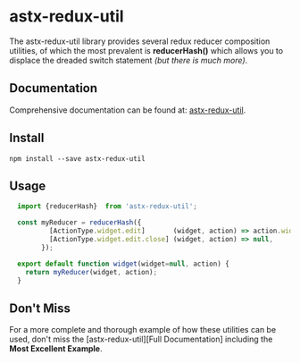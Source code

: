 # astx-redux-util

The astx-redux-util library provides several redux reducer composition
utilities, of which the most prevalent is **reducerHash()** which
allows you to displace the dreaded switch statement *(but there is
much more)*.


## Documentation

Comprehensive documentation can be found at: [astx-redux-util].


## Install

```shell
npm install --save astx-redux-util
```


## Usage

```JavaScript
  import {reducerHash}  from 'astx-redux-util';

  const myReducer = reducerHash({
          [ActionType.widget.edit]       (widget, action) => action.widget,
          [ActionType.widget.edit.close] (widget, action) => null,
        });

  export default function widget(widget=null, action) {
    return myReducer(widget, action);
  }
```



## Don't Miss

For a more complete and thorough example of how these utilities can be
used, don't miss the [astx-redux-util][Full Documentation] including
the **Most Excellent Example**.


[astx-redux-util]: https://kevinast.github.io/astx-redux-util/
